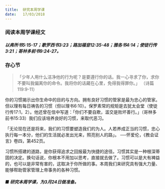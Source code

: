 ```yaml
---
title:  研究本周学课
date:   17/03/2018
---
```


### 阅读本周学课经文

##### 以弗所书5:15-17；歌罗西书3:23；路加福音12:35-48；雅各书4:14；使徒行传3:21；哥林多前书9:24-27。

### 存心节

> <p>「少年人用什么洁净他的行为呢？是要遵行你的话。我一心寻求了你，求你不要叫我偏离你的命令。我将你的话藏在心里，免得我得罪你。」 （诗篇119:9-11）</p>

你的习惯揭示出你生命中的目的与方向。拥有良好习惯的管家是最为忠心的管家。但以理有每日祷告的习惯（但以理书6:10）。保罗素常的规矩是去犹太会堂（使徒行传17:1，2）。他还曾在信中写道：「你们不要自欺，滥交是败坏善行。」（哥林多前书15:33）我们应该培养良好的习惯，来取代恶习。

「无论现在还是将来，我们的习惯要塑造我们的为人。人若养成正当的习惯，忠心执行每一本分，他们的生活就必发出光来，照亮别人的路」。 ──怀爱伦，《教会证言》卷四，第452页。

习惯所搭建的道路，是你获得追求之回报最为快捷的途径。习惯其实是一种根深蒂固的决定。换句话说，你根本不用加以思考，直接就去做了。习惯可以是大有裨益的，也可以是非常有害的，这取决于你所做的事。本周我们来研究具有强大力量、能够帮助管家管理上帝事务的各种习惯。


##### ■ 研究本周学课，为3月24日做准备。
